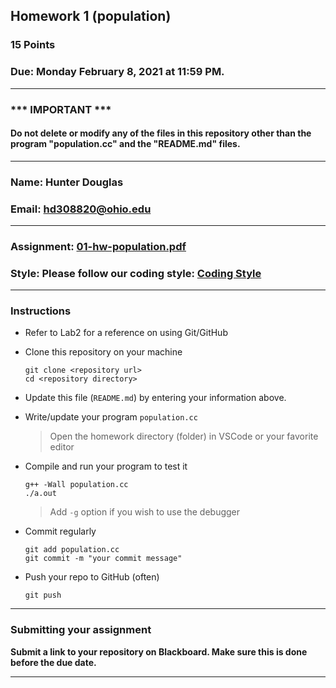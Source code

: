## Homework 1 (population)

### 15 Points

### Due: Monday February 8, 2021 at 11:59 PM.

---
### *** IMPORTANT ***
#### Do not delete or modify any of the files in this repository other than the program "population.cc" and the "README.md" files.

---

### Name: Hunter Douglas
### Email: hd308820@ohio.edu

---

### Assignment: [01-hw-population.pdf](01-hw-population.pdf)

### Style: Please follow our coding style: [Coding Style](https://github.com/nasseef/cs2400/blob/master/docs/coding-style.md)

---

### Instructions

- Refer to Lab2 for a reference on using Git/GitHub
- Clone this repository on your machine

    ```console
    git clone <repository url>
    cd <repository directory>
    ```

- Update this file (`README.md`) by entering your information above.
- Write/update your program `population.cc`

    > Open the homework directory (folder) in VSCode or your favorite editor

- Compile and run your program to test it

    ```console
    g++ -Wall population.cc
    ./a.out
    ```

    > Add `-g` option if you wish to use the debugger

- Commit regularly

    ```console
    git add population.cc
    git commit -m "your commit message"
    ```

- Push your repo to GitHub (often)
    ```console
    git push
    ```
---

### Submitting your assignment

**Submit a link to your repository on Blackboard. Make sure this is done before the due date.**

---